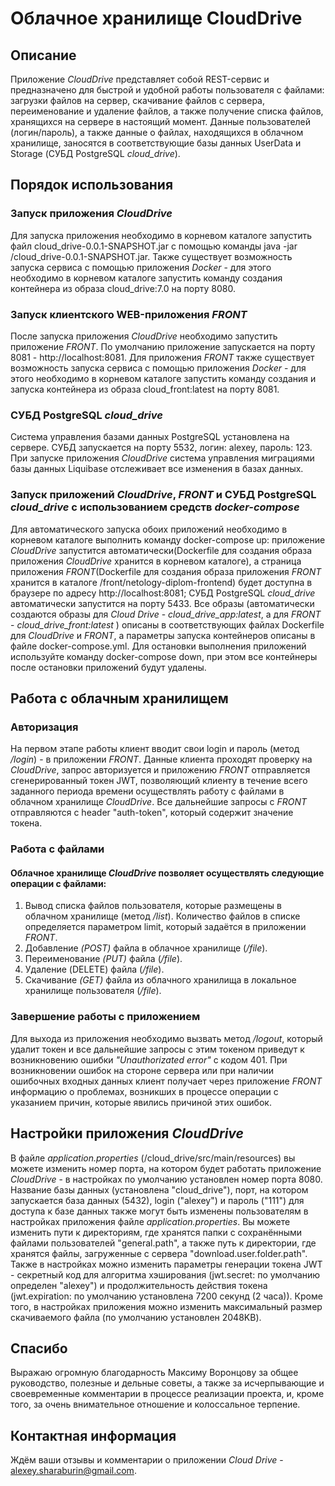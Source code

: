 # Облачное хранилище CloudDrive

## Описание
Приложение *CloudDrive* представляет собой REST-сервис и предназначено для быстрой и удобной работы пользователя 
с файлами: загрузки файлов на сервер, скачивание файлов с сервера, переименование и удаление файлов, 
а также получение списка файлов, хранящихся на сервере в настоящий момент. 
Данные пользователей (логин/пароль), а также данные о файлах, находящихся в облачном хранилище, 
заносятся в соответствующие базы данных UserData и Storage (СУБД PostgreSQL *cloud_drive*).

## Порядок использования


### Запуск приложения *CloudDrive*
Для запуска приложения необходимо в корневом каталоге запустить файл cloud_drive-0.0.1-SNAPSHOT.jar 
с помощью команды java -jar /cloud_drive-0.0.1-SNAPSHOT.jar.
Также существует возможность запуска сервиса с помощью приложения *Docker* - для этого необходимо в корневом каталоге
запустить команду создания контейнера из образа cloud_drive:7.0 на порту 8080.

### Запуск клиентского WEB-приложения *FRONT*
После запуска приложения *CloudDrive* необходимо запустить приложение *FRONT*. 
По умолчанию приложение запускается на порту 8081 - http://localhost:8081.
Для приложения *FRONT* также существует возможность запуска сервиса с помощью приложения *Docker* - для этого необходимо 
в корневом каталоге запустить команду создания и запуска контейнера из образа cloud_front:latest на порту 8081.

### СУБД PostgreSQL *cloud_drive*
Система управления базами данных PostgreSQL установлена на сервере. 
СУБД запускается на порту 5532, логин: alexey, пароль: 123.
При запуске приложения *CloudDrive* система управления миграциями базы данных Liquibase отслеживает все изменения в 
базах данных.

### Запуск приложений *CloudDrive*, *FRONT* и СУБД PostgreSQL *cloud_drive* с использованием средств *docker-compose*
Для автоматического запуска обоих приложений необходимо в корневом каталоге выполнить команду docker-compose up:
приложение *CloudDrive* запустится автоматически(Dockerfile для создания образа приложения *CloudDrive* хранится 
в корневом каталоге), а страница приложения *FRONT*(Dockerfile для создания образа приложения *FRONT* хранится в 
каталоге /front/netology-diplom-frontend) будет доступна в браузере по адресу http://localhost:8081; СУБД PostgreSQL 
*cloud_drive* автоматически запустится на порту 5433. Все образы (автоматически создаются образы для *Cloud Drive* - 
*cloud_drive_app:latest*, а для *FRONT* - *cloud_drive_front:latest* ) описаны в соответствующих файлах Dockerfile
для *CloudDrive* и *FRONT*, а параметры запуска контейнеров описаны в файле docker-compose.yml.
Для остановки выполнения приложений используйте команду docker-compose down, при этом все контейнеры после остановки 
приложений будут удалены.

## Работа с облачным хранилищем

### Авторизация
На первом этапе работы клиент вводит свои login и пароль (метод _/login_) - в приложении *FRONT*. 
Данные клиента проходят проверку на *CloudDrive*, запрос авторизуется и приложению *FRONT* отправляется сгенерированный
токен JWT, позволяющий клиенту в течение всего заданного периода времени осуществлять работу с файлами в облачном 
хранилище *CloudDrive*. Все дальнейшие запросы с *FRONT* отправляются с header "auth-token", 
который содержит значение токена.

### Работа с файлами
#### Облачное хранилище *CloudDrive* позволяет осуществлять следующие операции с файлами:
1. Вывод списка файлов пользователя, которые размещены в облачном хранилище (метод _/list_). Количество файлов в списке 
определяется параметром limit, который задаётся в приложении *FRONT*.
2. Добавление _(POST)_ файла в облачное хранилище (_/file_).
3. Переименование _(PUT)_ файла (_/file_).
4. Удаление (DELETE) файла (_/file_).
5. Скачивание _(GET)_ файла из облачного хранилища в локальное хранилище пользователя (_/file_).

### Завершение работы с приложением
Для выхода из приложения необходимо вызвать метод _/logout_, который удалит токен и все дальнейшие запросы с этим токеном 
приведут к возникновению ошибки _"Unauthorizated error"_ с кодом 401.
При возникновении ошибок на стороне сервера или при наличии ошибочных входных данных клиент получает через приложение 
*FRONT* информацию о проблемах, возникших в процессе операции с указанием причин, которые явились причиной этих ошибок.

## Настройки приложения *CloudDrive*
В файле *application.properties* (/cloud_drive/src/main/resources) вы можете изменить номер порта,
на котором будет работать приложение *CloudDrive* - в настройках по умолчанию установлен номер порта 8080.
Название базы данных (установлена "cloud_drive"), порт, на котором запускается база данных (5432), login ("alexey") 
и пароль ("111") для доступа к базе данных также могут быть изменены пользователям 
в настройках приложения файле *application.properties*.
Вы можете изменить пути к директориям, где хранятся папки с сохранёнными файлами пользователей 
"general.path", а также путь к директории, где хранятся файлы, загруженные с сервера "download.user.folder.path".
Также в настройках можно изменить параметры генерации токена JWT - секретный код для алгоритма хэширования 
(jwt.secret: по умолчанию определен "alexey") и продолжительность действия токена (jwt.expiration: по умолчанию 
установлена 7200 секунд (2 часа)).
Кроме того, в настройках приложения можно изменить максимальный размер скачиваемого файла
(по умолчанию установлен 2048KB).

## Спасибо
Выражаю огромную благодарность Максиму Воронцову за общее руководство, полезные и дельные советы, а также за 
исчерпывающие и своевременные комментарии в процессе реализации проекта, и, кроме того, за очень внимательное отношение 
и колоссальное терпение.

## Контактная информация
Ждём ваши отзывы и комментарии о приложении *Cloud Drive* - alexey.sharaburin@gmail.com.
